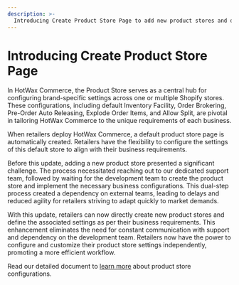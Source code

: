 ```yaml
---
description: >-
  Introducing Create Product Store Page to add new product stores and define product store settings without any external support.
---
```


# Introducing Create Product Store Page

In HotWax Commerce, the Product Store serves as a central hub for configuring brand-specific settings across one or multiple Shopify stores. These configurations, including default Inventory Facility, Order Brokering, Pre-Order Auto Releasing, Explode Order Items, and Allow Split, are pivotal in tailoring HotWax Commerce to the unique requirements of each business.

When retailers deploy HotWax Commerce, a default product store page is automatically created. Retailers have the flexibility to configure the settings of this default store to align with their business requirements. 

Before this update, adding a new product store presented a significant challenge. The process necessitated reaching out to our dedicated support team, followed by waiting for the development team to create the product store and implement the necessary business configurations. This dual-step process created a dependency on external teams, leading to delays and reduced agility for retailers striving to adapt quickly to market demands.

With this update, retailers can now directly create new product stores and define the associated settings as per their business requirements. This enhancement eliminates the need for constant communication with support and dependency on the development team. Retailers now have the power to configure and customize their product store settings independently, promoting a more efficient workflow.

Read our detailed document to [learn more](https://docs.hotwax.co/deployment-and-configurations/initial-setup/product-store) about product store configurations.

